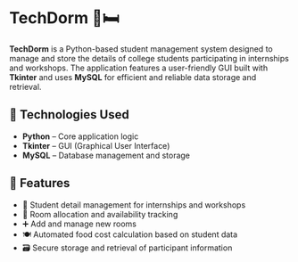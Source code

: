 # TechDorm 🏫🛏️

**TechDorm** is a Python-based student management system designed to manage and store the details of college students participating in internships and workshops. The application features a user-friendly GUI built with **Tkinter** and uses **MySQL** for efficient and reliable data storage and retrieval.

## 🔧 Technologies Used

- **Python** – Core application logic
- **Tkinter** – GUI (Graphical User Interface)
- **MySQL** – Database management and storage
  
## 📌 Features

- 🔐 Student detail management for internships and workshops  
- 🏢 Room allocation and availability tracking  
- ➕ Add and manage new rooms  
- 🍽️ Automated food cost calculation based on student data  
- 🗃️ Secure storage and retrieval of participant information 
